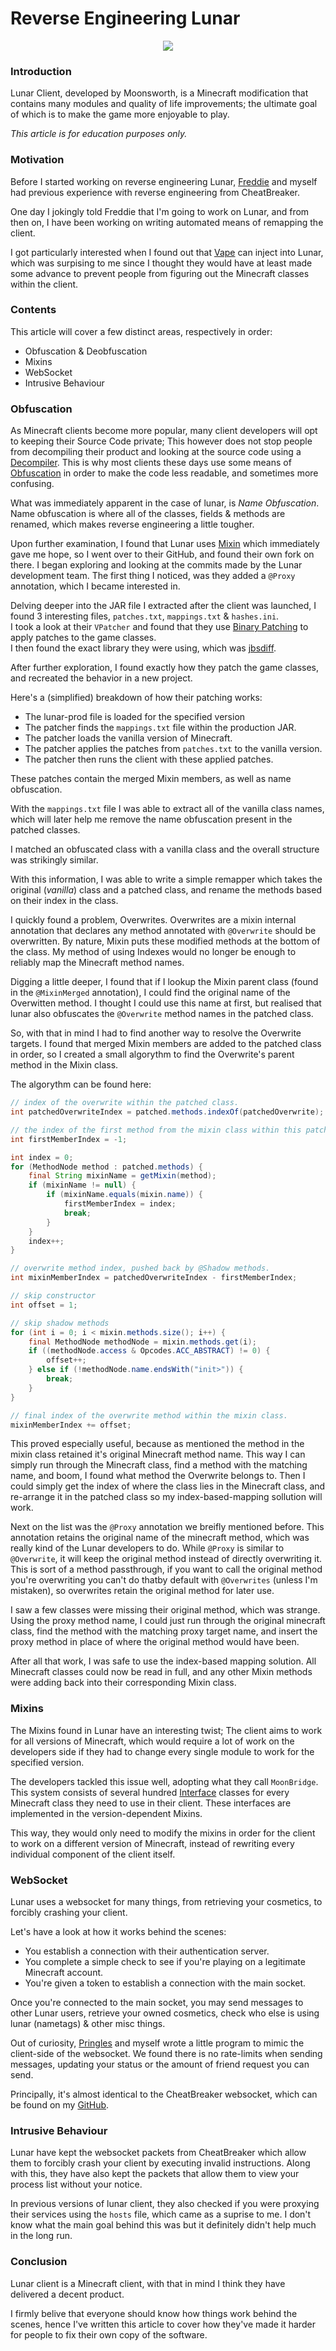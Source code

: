 # Reverse Engineering Lunar

<p align="center">
  <img src="https://c.tenor.com/ZmEmeZQ4I1IAAAAd/lmao-lunar-client.gif">
</p>

### Introduction
Lunar Client, developed by Moonsworth, is a Minecraft modification that contains many modules and quality of life improvements; the ultimate goal of which is to make the game more enjoyable to play.

*This article is for education purposes only.*

### Motivation
Before I started working on reverse engineering Lunar, [Freddie](https://github.com/FreddieJLH) and myself had previous experience with reverse engineering from CheatBreaker.

One day I jokingly told Freddie that I'm going to work on Lunar, and from then on, I have been working on writing automated means of remapping the client.

I got particularly interested when I found out that [Vape](https://vape.gg/) can inject into Lunar, which was surpising to me since I thought they would have at least made some advance to prevent people from figuring out the Minecraft classes within the client.

### Contents
This article will cover a few distinct areas, respectively in order:
- Obfuscation & Deobfuscation
- Mixins
- WebSocket
- Intrusive Behaviour 

### Obfuscation
As Minecraft clients become more popular, many client developers will opt to keeping their Source Code private; This however does not stop people from decompiling their product and looking at the source code using a [Decompiler](https://en.wikipedia.org/wiki/Decompiler). This is why most clients these days use some means of [Obfuscation](https://en.wikipedia.org/wiki/Obfuscation) in order to make the code less readable, and sometimes more confusing.

What was immediately apparent in the case of lunar, is *Name Obfuscation*. Name obfuscation is where all of the classes, fields & methods are renamed, which makes reverse engineering a little tougher.

Upon further examination, I found that Lunar uses [Mixin](https://github.com/SpongePowered/Mixin) which immediately gave me hope, so I went over to their GitHub, and found their own fork on there. I began exploring and looking at the commits made by the Lunar development team.
The first thing I noticed, was they added a `@Proxy` annotation, which I became interested in.

Delving deeper into the JAR file I extracted after the client was launched, I found 3 interesting files, `patches.txt`, `mappings.txt` & `hashes.ini`.<br />
I took a look at their `VPatcher` and found that they use [Binary Patching](https://www.daemonology.net/bsdiff/) to apply patches to the game classes.<br />
I then found the exact library they were using, which was [jbsdiff](https://github.com/malensek/jbsdiff).

After further exploration, I found exactly how they patch the game classes, and recreated the behavior in a new project.

Here's a (simplified) breakdown of how their patching works:
- The lunar-prod file is loaded for the specified version
- The patcher finds the `mappings.txt` file within the production JAR.
- The patcher loads the vanilla version of Minecraft.
- The patcher applies the patches from `patches.txt` to the vanilla version.
- The patcher then runs the client with these applied patches.

These patches contain the merged Mixin members, as well as name obfuscation.

With the `mappings.txt` file I was able to extract all of the vanilla class names, which will later help me remove the name obfuscation present in the patched classes.

I matched an obfuscated class with a vanilla class and the overall structure was strikingly similar.

With this information, I was able to write a simple remapper which takes the original (*vanilla*) class and a patched class, and rename the methods based on their index in the class.

I quickly found a problem, Overwrites.
Overwrites are a mixin internal annotation that declares any method annotated with `@Overwrite` should be overwritten. By nature, Mixin puts these modified methods at the bottom of the class. My method of using Indexes would no longer be enough to reliably map the Minecraft method names.

Digging a little deeper, I found that if I lookup the Mixin parent class (found in the `@MixinMerged` annotation), I could find the original name of the Overwitten method. I thought I could use this name at first, but realised that lunar also obfuscates the `@Overwrite` method names in the patched class.

So, with that in mind I had to find another way to resolve the Overwrite targets. I found that merged Mixin members are added to the patched class in order, so I created a small algorythm to find the Overwrite's parent method in the Mixin class.

The algorythm can be found here:

```java
// index of the overwrite within the patched class.
int patchedOverwriteIndex = patched.methods.indexOf(patchedOverwrite);

// the index of the first method from the mixin class within this patched class.
int firstMemberIndex = -1;

int index = 0;
for (MethodNode method : patched.methods) {
    final String mixinName = getMixin(method);
    if (mixinName != null) {
        if (mixinName.equals(mixin.name)) {
            firstMemberIndex = index;
            break;
        }
    }
    index++;
}

// overwrite method index, pushed back by @Shadow methods.
int mixinMemberIndex = patchedOverwriteIndex - firstMemberIndex;

// skip constructor
int offset = 1;

// skip shadow methods
for (int i = 0; i < mixin.methods.size(); i++) {
    final MethodNode methodNode = mixin.methods.get(i);
    if ((methodNode.access & Opcodes.ACC_ABSTRACT) != 0) {
        offset++;
    } else if (!methodNode.name.endsWith("init>")) {
        break;
    }
}

// final index of the overwrite method within the mixin class.
mixinMemberIndex += offset;
```

This proved especially useful, because as mentioned the method in the mixin class retained it's original Minecraft method name. This way I can simply run through the Minecraft class, find a method with the matching name, and boom, I found what method the Overwrite belongs to. Then I could simply get the index of where the class lies in the Minecraft class, and re-arrange it in the patched class so my index-based-mapping sollution will work.

Next on the list was the `@Proxy` annotation we breifly mentioned before.
This annotation retains the original name of the minecraft method, which was really kind of the Lunar developers to do. While `@Proxy` is similar to `@Overwrite`, it will keep the original method instead of directly overwriting it. This is sort of a method passthrough, if you want to call the original method you're overwriting you can't do thatby default with `@Overwrites` (unless I'm mistaken), so overwrites retain the original method for later use.

I saw a few classes were missing their original method, which was strange. Using the proxy method name, I could just run through the original minecraft class, find the method with the matching proxy target name, and insert the proxy method in place of where the original method would have been.

After all that work, I was safe to use the index-based mapping solution.
All Minecraft classes could now be read in full, and any other Mixin methods were adding back into their corresponding Mixin class.

### Mixins

The Mixins found in Lunar have an interesting twist; The client aims to work for all versions of Minecraft, which would require a lot of work on the developers side if they had to change every single module to work for the specified version.

The developers tackled this issue well, adopting what they call `MoonBridge`. 
This system consists of several hundred [Interface](https://docs.oracle.com/javase/tutorial/java/concepts/interface.html) classes for every Minecraft class they need to use in their client. These interfaces are implemented in the version-dependent Mixins.

This way, they would only need to modify the mixins in order for the client to work on a different version of Minecraft, instead of rewriting every individual component of the client itself.

### WebSocket

Lunar uses a websocket for many things, from retrieving your cosmetics, to forcibly crashing your client.

Let's have a look at how it works behind the scenes:
- You establish a connection with their authentication server.
- You complete a simple check to see if you're playing on a legitimate Minecraft account.
- You're given a token to establish a connection with the main socket.

Once you're connected to the main socket, you may send messages to other Lunar users, retrieve your owned cosmetics, check who else is using lunar (nametags) & other misc things.

Out of curiosity, [Pringles](https://github.com/PringlePot) and myself wrote a little program to mimic the client-side of the websocket. We found there is no rate-limits when sending messages, updating your status or the amount of friend request you can send.

Principally, it's almost identical to the CheatBreaker websocket, which can be found on my [GitHub](https://github.com/Decencies/CheatBreaker/tree/master/CheatBreaker/src/main/java/com/cheatbreaker/client/websocket).

### Intrusive Behaviour

Lunar have kept the websocket packets from CheatBreaker which allow them to forcibly crash your client by executing invalid instructions. Along with this, they have also kept the packets that allow them to view your process list without your notice.

In previous versions of lunar client, they also checked if you were proxying their services using the `hosts` file, which came as a suprise to me. I don't know what the main goal behind this was but it definitely didn't help much in the long run.


### Conclusion

Lunar client is a Minecraft client, with that in mind I think they have delivered a decent product.

I firmly belive that everyone should know how things work behind the scenes, hence I've written this article to cover how they've made it harder for people to fix their own copy of the software.
